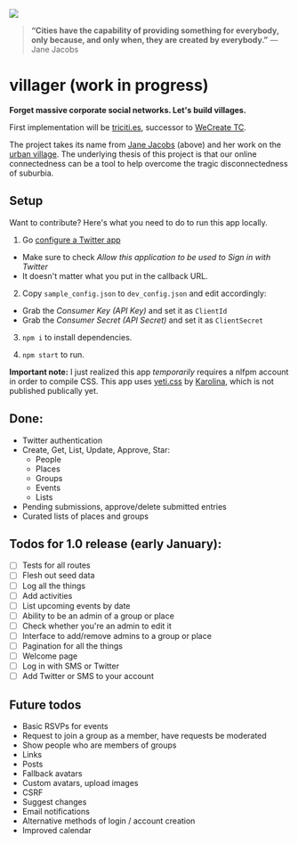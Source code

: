 [![](http://upload.wikimedia.org/wikipedia/commons/1/14/Jane_Jacobs.jpg)](http://en.wikipedia.org/wiki/Jane_Jacobs)

> __“Cities have the capability of providing something for everybody, only because, and only when, they are created by everybody.”__ 
> — Jane Jacobs

villager (work in progress)
===========================
__Forget massive corporate social networks. Let's build villages.__

First implementation will be [triciti.es](http://triciti.es), successor to [WeCreate TC](http://wecreate.tc).

The project takes its name from [Jane Jacobs](http://en.wikipedia.org/wiki/Jane_Jacobs) (above) and her work on the [urban village](http://en.wikipedia.org/wiki/Urban_village). The underlying thesis of this project is that our online connectedness can be a tool to help overcome the tragic disconnectedness of suburbia.

## Setup

Want to contribute? Here's what you need to do to run this app locally.

1. Go [configure a Twitter app](https://apps.twitter.com/app/new)

  - Make sure to check *Allow this application to be used to Sign in with Twitter*
  - It doesn't matter what you put in the callback URL.
  
2. Copy ``sample_config.json`` to ``dev_config.json`` and edit accordingly:

  - Grab the *Consumer Key (API Key)* and set it as ``ClientId``
  - Grab the *Consumer Secret (API Secret)* and set it as ``ClientSecret``

3. ``npm i`` to install dependencies.

4. ``npm start`` to run.

__Important note:__ I just realized this app *temporarily* requires a nlfpm account in order to compile CSS. This app uses [yeti.css](http://yeticss.com) by [Karolina](https://github.com/thefoxis), which is not published publically yet.


## Done:

- Twitter authentication
- Create, Get, List, Update, Approve, Star:
  - People
  - Places
  - Groups
  - Events
  - Lists
- Pending submissions, approve/delete submitted entries
- Curated lists of places and groups

## Todos for 1.0 release (early January):
- [ ] Tests for all routes
- [ ] Flesh out seed data
- [ ] Log all the things
- [ ] Add activities
- [ ] List upcoming events by date
- [ ] Ability to be an admin of a group or place
- [ ] Check whether you're an admin to edit it
- [ ] Interface to add/remove admins to a group or place
- [ ] Pagination for all the things
- [ ] Welcome page
- [ ] Log in with SMS or Twitter
- [ ] Add Twitter or SMS to your account

## Future todos
- Basic RSVPs for events
- Request to join a group as a member, have requests be moderated
- Show people who are members of groups
- Links 
- Posts
- Fallback avatars
- Custom avatars, upload images
- CSRF
- Suggest changes
- Email notifications
- Alternative methods of login / account creation
- Improved calendar
